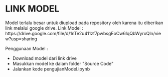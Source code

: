 <h1>LINK MODEL</h1>
  
<p>Model terlalu besar untuk diupload pada repository oleh karena itu diberikan link melalui google drive.
Link Model : https://drive.google.com/file/d/1nTe2u411zf7pwbsgEoCw6lqQbWyrxQln/view?usp=sharing  </p>

Penggunaan Model :
<ul>
  <li>Download model dari link drive</li>
  <li>Masukkan model ke dalam folder "Source Code"</li>
  <li>Jalankan kode pengujianModel.ipynb</li>
</ul>

